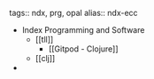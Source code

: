 tags:: ndx, prg, opal
alias:: ndx-ecc

- Index Programming and Software
	- [[tll]]
		- [[Gitpod - Clojure]]
	- [[clj]]
-